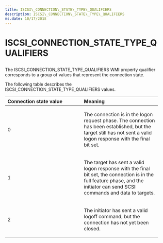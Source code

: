 ```yaml
---
title: ISCSI\_CONNECTION\_STATE\_TYPE\_QUALIFIERS
description: ISCSI\_CONNECTION\_STATE\_TYPE\_QUALIFIERS
ms.date: 10/17/2018
---
```


# ISCSI\_CONNECTION\_STATE\_TYPE\_QUALIFIERS


## <span id="ddk_iscsi_connection_state_type_qualifiers_kr"></span><span id="DDK_ISCSI_CONNECTION_STATE_TYPE_QUALIFIERS_KR"></span>


The ISCSI\_CONNECTION\_STATE\_TYPE\_QUALIFIERS WMI property qualifier corresponds to a group of values that represent the connection state.

The following table describes the ISCSI\_CONNECTION\_STATE\_TYPE\_QUALIFIERS values.

<table>
<colgroup>
<col width="50%" />
<col width="50%" />
</colgroup>
<thead>
<tr class="header">
<th align="left">Connection state value</th>
<th align="left">Meaning</th>
</tr>
</thead>
<tbody>
<tr class="odd">
<td align="left"><p>0</p></td>
<td align="left"><p>The connection is in the logon request phase. The connection has been established, but the target still has not sent a valid logon response with the final bit set.</p></td>
</tr>
<tr class="even">
<td align="left"><p>1</p></td>
<td align="left"><p>The target has sent a valid logon response with the final bit set, the connection is in the full feature phase, and the initiator can send SCSI commands and data to targets.</p></td>
</tr>
<tr class="odd">
<td align="left"><p>2</p></td>
<td align="left"><p>The initiator has sent a valid logoff command, but the connection has not yet been closed.</p></td>
</tr>
</tbody>
</table>

 

 

 





